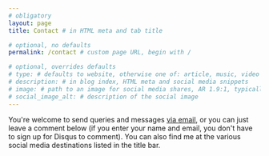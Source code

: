 ```yaml
---
# obligatory
layout: page
title: Contact # in HTML meta and tab title

# optional, no defaults
permalink: /contact # custom page URL, begin with /

# optional, overrides defaults
# type: # defaults to website, otherwise one of: article, music, video
# description: # in blog index, HTML meta and social media snippets
# image: # path to an image for social media shares, AR 1.9:1, typically 1200x630, begin with /
# social_image_alt: # description of the social image
---
```

You're welcome to send queries and messages [via email](mailto:callumjhackett@gmail.com), or you can just leave a comment below (if you enter your name and email, you don't have to sign up for Disqus to comment). You can also find me at the various social media destinations listed in the title bar.